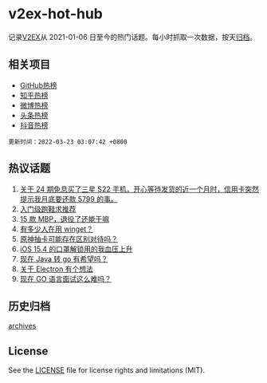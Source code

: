 # v2ex-hot-hub

 记录[V2EX](https://www.v2ex.com/)从 2021-01-06 日至今的热门话题。每小时抓取一次数据，按天[归档](archives)。
 
 ## 相关项目

- [GitHub热榜](https://github.com/lonnyzhang423/github-hot-hub)
- [知乎热榜](https://github.com/lonnyzhang423/zhihu-hot-hub)
- [微博热榜](https://github.com/lonnyzhang423/weibo-hot-hub)
- [头条热榜](https://github.com/lonnyzhang423/toutiao-hot-hub)
- [抖音热榜](https://github.com/lonnyzhang423/douyin-hot-hub)


 `更新时间：2022-03-23 03:07:42 +0800`

## 热议话题

1. [关于 24 期免息买了三星 S22 手机，开心等待发货的近一个月时，信用卡突然提示我月底要还款 5799 的事。](https://www.v2ex.com/t/842080)
1. [入门级跑鞋求推荐](https://www.v2ex.com/t/842023)
1. [15 款 MBP，退役了还能干嘛](https://www.v2ex.com/t/842040)
1. [有多少人在用 winget？](https://www.v2ex.com/t/842018)
1. [原神抽卡可能存在区别对待吗？](https://www.v2ex.com/t/842083)
1. [iOS 15.4 的口罩解锁用的我血压上升](https://www.v2ex.com/t/842144)
1. [现在 Java 转 go 有希望吗？](https://www.v2ex.com/t/842037)
1. [关于 Electron 有个想法](https://www.v2ex.com/t/842001)
1. [现在 GO 语言面试这么难吗？](https://www.v2ex.com/t/842175)

## 历史归档

[archives](archives)

## License

See the [LICENSE](LICENSE) file for license rights and limitations (MIT).
